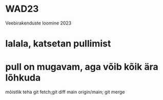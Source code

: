 # WAD23
Veebirakenduste loomine 2023

# lalala, katsetan pullimist

# pull on mugavam, aga võib kõik ära lõhkuda
mõistlik teha git fetch;git diff main origin/main; git merge
